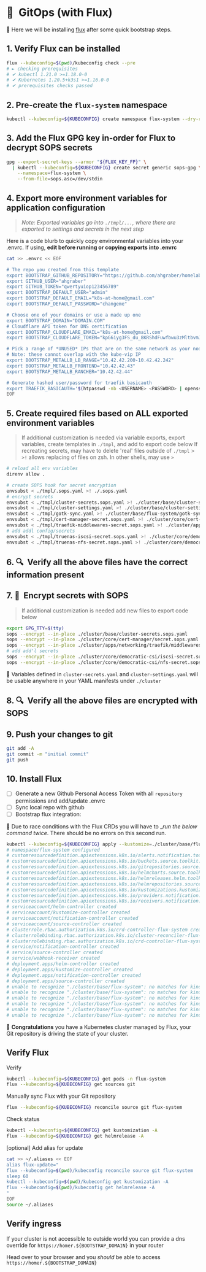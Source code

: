 # :small_blue_diamond:&nbsp; GitOps (with Flux)

:round_pushpin: Here we will be installing [flux](https://toolkit.fluxcd.io/)
after some quick bootstrap steps.

## 1. Verify Flux can be installed

```sh
flux --kubeconfig=$(pwd)/kubeconfig check --pre
# ► checking prerequisites
# ✔ kubectl 1.21.0 >=1.18.0-0
# ✔ Kubernetes 1.20.5+k3s1 >=1.16.0-0
# ✔ prerequisites checks passed
```

## 2. Pre-create the `flux-system` namespace

```sh
kubectl --kubeconfig=${KUBECONFIG} create namespace flux-system --dry-run=client -o yaml | kubectl --kubeconfig=./kubeconfig apply -f -
```

## 3. Add the Flux GPG key in-order for Flux to decrypt SOPS secrets

```sh
gpg --export-secret-keys --armor "${FLUX_KEY_FP}" \
  | kubectl --kubeconfig=${KUBECONFIG} create secret generic sops-gpg \
    --namespace=flux-system \
    --from-file=sops.asc=/dev/stdin
```

## 4. Export more environment variables for application configuration

> _Note: Exported variables go into `./tmpl/...`, where there are exported to settings and secrets in the next step_

Here is a code blurb to quickly copy environmental variables into your .envrc. If using, **edit before running or copying exports into .envrc**

```sh
cat >> .envrc << EOF

# The repo you created from this template
export BOOTSTRAP_GITHUB_REPOSITORY="https://github.com/ahgraber/homelab-gitops-k3s"
export GITHUB_USER="ahgraber"
export GITHUB_TOKEN="qwertyuiop123456789"
export BOOTSTRAP_DEFAULT_USER="admin"
export BOOTSTRAP_DEFAULT_EMAIL="k8s-at-home@gmail.com"
export BOOTSTRAP_DEFAULT_PASSWORD="changeme"

# Choose one of your domains or use a made up one
export BOOTSTRAP_DOMAIN="DOMAIN.COM"
# Cloudflare API token for DNS certification
export BOOTSTRAP_CLOUDFLARE_EMAIL="k8s-at-home@gmail.com"
export BOOTSTRAP_CLOUDFLARE_TOKEN="kpG6iyg3FS_du_8KRShdFuwfbwu3zMltbvmJV6cD"

# Pick a range of *UNUSED* IPs that are on the same network as your nodes
# Note: these cannot overlap with the kube-vip IP
export BOOTSTRAP_METALLB_LB_RANGE="10.42.42.200-10.42.42.242"
export BOOTSTRAP_METALLB_FRONTEND="10.42.42.43"
export BOOTSTRAP_METALLB_RANCHER="10.42.42.44"

# Generate hashed user/password for traefik basicauth
export TRAEFIK_BASICAUTH='$(htpasswd -nb <USERNAME> <PASSWORD> | openssl base64)'
EOF
```

## 5. Create required files based on ALL exported environment variables

> If additional customization is needed via variable exports, export variables,
> create templates in `./tmpl`, and add to export code below
> If recreating secrets, may have to delete 'real' files outside of `./tmpl` > `>!` allows replacing of files on zsh. In other shells, may use `>`

```zsh
# reload all env variables
direnv allow .

# create SOPS hook for secret encryption
envsubst < ./tmpl/.sops.yaml >! ./.sops.yaml
# encrypt secrets
envsubst < ./tmpl/cluster-secrets.sops.yaml >! ./cluster/base/cluster-secrets.sops.yaml
envsubst < ./tmpl/cluster-settings.yaml >! ./cluster/base/cluster-settings.yaml
envsubst < ./tmpl/gotk-sync.yaml >! ./cluster/base/flux-system/gotk-sync.yaml
envsubst < ./tmpl/cert-manager-secret.sops.yaml >! ./cluster/core/cert-manager/secret.sops.yaml
envsubst < ./tmpl/traefik-middlewares-secret.sops.yaml >! ./cluster/apps/networking/traefik/middlewares/secret.sops.yaml
# add addl config/secrets
envsubst < ./tmpl/truenas-iscsi-secret.sops.yaml >! ./cluster/core/democratic-csi/iscsi-secret.sops.yaml
envsubst < ./tmpl/truenas-nfs-secret.sops.yaml >! ./cluster/core/democratic-csi/nfs-secret.sops.yaml
```

## 6. :mag:&nbsp; **Verify** all the above files have the correct information present

## 7. :closed_lock_with_key:&nbsp; Encrypt secrets with SOPS

> If additional customization is needed add new files to export code below

```sh
export GPG_TTY=$(tty)
sops --encrypt --in-place ./cluster/base/cluster-secrets.sops.yaml
sops --encrypt --in-place ./cluster/core/cert-manager/secret.sops.yaml
sops --encrypt --in-place ./cluster/apps/networking/traefik/middlewares/secret.sops.yaml
# add add'l secrets
sops --encrypt --in-place ./cluster/core/democratic-csi/iscsi-secret.sops.yaml
sops --encrypt --in-place ./cluster/core/democratic-csi/nfs-secret.sops.yaml
```

:round_pushpin: Variables defined in `cluster-secrets.yaml` and
`cluster-settings.yaml` will be usable anywhere in your YAML manifests
under `./cluster`

## 8. :mag:&nbsp; **Verify** all the above files are **encrypted** with SOPS

## 9. Push your changes to git

```sh
git add -A
git commit -m "initial commit"
git push
```

## 10. Install Flux

- [ ] Generate a new Github Personal Access Token with all `repository` permissions and add/update .envrc
- [ ] Sync local repo with github
- [ ] Bootstrap flux integration:

<!-- ```sh
flux bootstrap github \
--owner="${GITHUB_USER}" \
--repository="${GITHUB_REPO}" \
--path=cluster/base \
--personal \
--private=true \
--token-auth \
--network-policy=false
```

_**Note**: When using k3s @onedr0p found that the network-policy flag has to be set to false, or Flux will not work_ -->

:round_pushpin: Due to race conditions with the Flux CRDs you will have to
\_*run the below command twice*. There should be no errors on this second run.

```sh
kubectl --kubeconfig=${KUBECONFIG} apply --kustomize=./cluster/base/flux-system
# namespace/flux-system configured
# customresourcedefinition.apiextensions.k8s.io/alerts.notification.toolkit.fluxcd.io created
# customresourcedefinition.apiextensions.k8s.io/buckets.source.toolkit.fluxcd.io created
# customresourcedefinition.apiextensions.k8s.io/gitrepositories.source.toolkit.fluxcd.io created
# customresourcedefinition.apiextensions.k8s.io/helmcharts.source.toolkit.fluxcd.io created
# customresourcedefinition.apiextensions.k8s.io/helmreleases.helm.toolkit.fluxcd.io created
# customresourcedefinition.apiextensions.k8s.io/helmrepositories.source.toolkit.fluxcd.io created
# customresourcedefinition.apiextensions.k8s.io/kustomizations.kustomize.toolkit.fluxcd.io created
# customresourcedefinition.apiextensions.k8s.io/providers.notification.toolkit.fluxcd.io created
# customresourcedefinition.apiextensions.k8s.io/receivers.notification.toolkit.fluxcd.io created
# serviceaccount/helm-controller created
# serviceaccount/kustomize-controller created
# serviceaccount/notification-controller created
# serviceaccount/source-controller created
# clusterrole.rbac.authorization.k8s.io/crd-controller-flux-system created
# clusterrolebinding.rbac.authorization.k8s.io/cluster-reconciler-flux-system created
# clusterrolebinding.rbac.authorization.k8s.io/crd-controller-flux-system created
# service/notification-controller created
# service/source-controller created
# service/webhook-receiver created
# deployment.apps/helm-controller created
# deployment.apps/kustomize-controller created
# deployment.apps/notification-controller created
# deployment.apps/source-controller created
# unable to recognize "./cluster/base/flux-system": no matches for kind "Kustomization" in version "kustomize.toolkit.fluxcd.io/v1beta1"
# unable to recognize "./cluster/base/flux-system": no matches for kind "GitRepository" in version "source.toolkit.fluxcd.io/v1beta1"
# unable to recognize "./cluster/base/flux-system": no matches for kind "HelmRepository" in version "source.toolkit.fluxcd.io/v1beta1"
# unable to recognize "./cluster/base/flux-system": no matches for kind "HelmRepository" in version "source.toolkit.fluxcd.io/v1beta1"
# unable to recognize "./cluster/base/flux-system": no matches for kind "HelmRepository" in version "source.toolkit.fluxcd.io/v1beta1"
# unable to recognize "./cluster/base/flux-system": no matches for kind "HelmRepository" in version "source.toolkit.fluxcd.io/v1beta1"
```

:tada: **Congratulations** you have a Kubernetes cluster managed by Flux,
your Git repository is driving the state of your cluster.

## Verify Flux

Verify

```sh
kubectl --kubeconfig=${KUBECONFIG} get pods -n flux-system
flux --kubeconfig=${KUBECONFIG} get sources git
```

Manually sync Flux with your Git repository

```sh
flux --kubeconfig=${KUBECONFIG} reconcile source git flux-system
```

Check status

```sh
kubectl --kubeconfig=${KUBECONFIG} get kustomization -A
flux --kubeconfig=${KUBECONFIG} get helmrelease -A
```

[optional] Add alias for update

```sh
cat >> ~/.aliases << EOF
alias flux-update="
flux --kubeconfig=$(pwd)/kubeconfig reconcile source git flux-system
sleep 60
kubectl --kubeconfig=$(pwd)/kubeconfig get kustomization -A
flux --kubeconfig=$(pwd)/kubeconfig get helmrelease -A
"
EOF
source ~/.aliases
```

## Verify ingress

If your cluster is not accessible to outside world you can provide a dns override for
`https://homer.${BOOTSTRAP_DOMAIN}` in your router

<!-- or update your hosts
file to verify the ingress controller is working.

```sh
echo "${BOOTSTRAP_METALLB_FRONTEND} ${BOOTSTRAP_DOMAIN} homer.${BOOTSTRAP_DOMAIN}" | sudo tee -a /etc/hosts
``` -->

Head over to your browser and you _should_ be able to access
`https://homer.${BOOTSTRAP_DOMAIN}`
